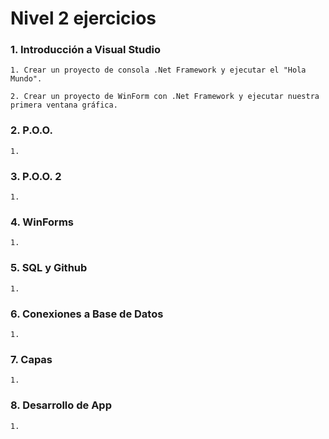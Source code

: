 # Nivel 2 ejercicios

### 1. Introducción a Visual Studio
    1. Crear un proyecto de consola .Net Framework y ejecutar el "Hola Mundo".

    2. Crear un proyecto de WinForm con .Net Framework y ejecutar nuestra primera ventana gráfica.

### 2. P.O.O.

    1. 

### 3. P.O.O. 2

    1. 

### 4. WinForms

    1. 

### 5. SQL y Github

    1. 

### 6. Conexiones a Base de Datos

    1. 

### 7. Capas

    1. 

### 8. Desarrollo de App

    1. 
